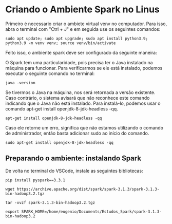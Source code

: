 # Criando o Ambiente Spark no Linus

Primeiro é necessario criar o ambiete virtual venv no computador. Para isso, abra o terminal com "Ctrl + J" e em seguida use os seguintes comandos:

    sudo apt update; sudo apt upgrade; sudo apt install python3.9; python3.9 -m venv venv; source venv/bin/activate

Feito isso, o ambiente spark deve ser configurado da seguinte maneira:

O Spark tem uma particularidade, pois precisa ter o Java instalado na máquina para funcionar. Para verificarmos se ele está instalado, podemos executar o seguinte comando no terminal:

    java -version

Se tivermos o Java na máquina, nos será retornada a versão existente. Caso contrário, o sistema avisará que não reconhece este comando indicando que o Java não está instalado. Para instalá-lo, podemos usar o comando apt-get install openjdk-8-jdk-headless -qq.

    apt-get install openjdk-8-jdk-headless -qq

Caso ele retorne um erro, significa que não estamos utilizando o comando de administrador, então basta adicionar sudo ao início do comando.

    sudo apt-get install openjdk-8-jdk-headless -qq

## Preparando o ambiente: instalando Spark
De volta no terminal do VSCode, instale as seguintes bibliotecas:

    pip install pyspark==3.3.1

    wget https://archive.apache.org/dist/spark/spark-3.1.3/spark-3.1.3-bin-hadoop3.2.tgz

    tar -xvzf spark-3.1.3-bin-hadoop3.2.tgz

    export SPARK_HOME=/home/eugenio/Documents/Estudos_Spark/spark-3.1.3-bin-hadoop3.2